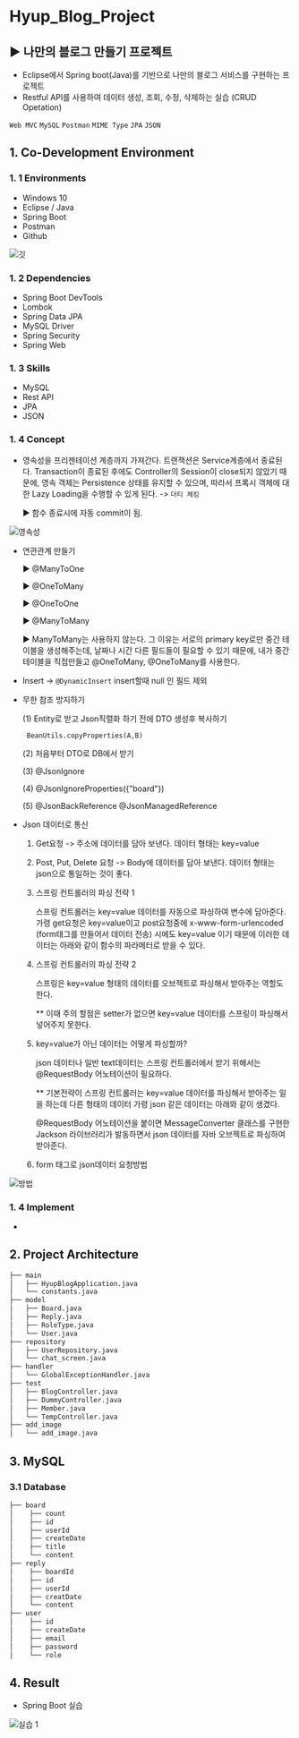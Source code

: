 # Hyup_Blog_Project
## ▶ 나만의 블로그 만들기 프로젝트
 
 - Eclipse에서 Spring boot(Java)를 기반으로 나만의 블로그 서비스를 구현하는 프로젝트
 - Restful API를 사용하여 데이터 생성, 조회, 수정, 삭제하는 실습 (CRUD Opetation)

`Web MVC` `MySQL` `Postman` `MIME Type` `JPA` `JSON`

## 1. Co-Development Environment   
### 1. 1 Environments
- Windows 10
- Eclipse / Java
- Spring Boot
- Postman
- Github

![깃](https://github.com/shyang12/Hyup_Blog/assets/85710913/b17fb607-383c-402c-8bf5-74368cc5ff94)


### 1. 2 Dependencies
- Spring Boot DevTools
- Lombok
- Spring Data JPA
- MySQL Driver
- Spring Security
- Spring Web

### 1. 3 Skills
- MySQL
- Rest API
- JPA
- JSON

### 1. 4 Concept
- 영속성을 프리젠테이션 계층까지 가져간다. 트랜잭션은 Service계층에서 종료된다. Transaction이 종료된 후에도 Controller의 Session이 close되지 않았기 때문에, 영속 객체는 Persistence 상태를 유지할 수 있으며, 따라서 프록시 객체에 대한 Lazy Loading을 수행할 수 있게 된다. -> `더티 체킹`

  ▶ 함수 종료시에 자동 commit이 됨.

![영속성](https://github.com/shyang12/Hyup_Blog/assets/85710913/b999af1f-d088-480a-b088-a5ef613bd1f3)

- 연관관계 만들기

  ▶ @ManyToOne
  
  ▶ @OneToMany
  
  ▶ @OneToOne
  
  ▶ @ManyToMany
  
  ▶ ManyToMany는 사용하지 않는다. 그 이유는 서로의 primary key로만 중간 테이블을 생성해주는데, 날짜나 시간 다른 필드들이 필요할 수 있기 때문에, 내가 중간 테이블을 직접만들고
     @OneToMany, @OneToMany를 사용한다.

- Insert -> `@DynamicInsert` insert할때 null 인 필드 제외
- 무한 참조 방지하기
  
  (1) Entity로 받고 Json직렬화 하기 전에 DTO 생성후 복사하기
  
       BeanUtils.copyProperties(A,B)
  
  (2) 처음부터 DTO로 DB에서 받기
  
  (3) @JsonIgnore
  
  (4) @JsonIgnoreProperties({"board"})
  
  (5) @JsonBackReference @JsonManagedReference

- Json 데이터로 통신
  
  1. Get요청 -> 주소에 데이터를 담아 보낸다. 데이터 형태는 key=value
  2. Post, Put, Delete 요청 -> Body에 데이터를 담아 보낸다. 데이터 형태는 json으로 통일하는 것이 좋다.
  3. 스프링 컨트롤러의 파싱 전략 1
 
     스프링 컨트롤러는 key=value 데이터를 자동으로 파싱하여 변수에 담아준다.
     가령 get요청은 key=value이고 post요청중에 x-www-form-urlencoded
     (form태그를 만들어서 데이터 전송) 시에도 key=value 이기 때문에 이러한
     데이터는 아래와 같이 함수의 파라메터로 받을 수 있다.
     
  4. 스프링 컨트롤러의 파싱 전략 2
 
     스프링은 key=value 형태의 데이터를 오브젝트로 파싱해서 받아주는 역할도 한다.
     
     ** 이때 주의 할점은 setter가 없으면 key=value 데이터를 스프링이 파싱해서 넣어주지 못한다.

  6. key=value가 아닌 데이터는 어떻게 파싱할까?
 
     json 데이터나 일반 text데이터는 스프링 컨트롤러에서 받기 위해서는 @RequestBody 어노테이션이 필요하다.
     
     ** 기본전략이 스프링 컨트롤러는 key=value 데이터를 파싱해서 받아주는 일을 하는데 다른 형태의 데이터
        가령 json 같은 데이터는 아래와 같이 생겼다.

     @RequestBody 어노테이션을 붙이면 MessageConverter 클래스를 구현한 Jackson 라이브러리가 발동하면서
     json 데이터를 자바 오브젝트로 파싱하여 받아준다.

  8. form 태그로 json데이터 요청방법
 
![방법](https://github.com/shyang12/Hyup_Blog/assets/85710913/226250bb-0adc-4dcb-951c-e50e4287b153)
     

### 1. 4 Implement
-

## 2. Project Architecture   
```bash
├── main
│   ├── HyupBlogApplication.java
│   └── constants.java
├── model
│   ├── Board.java
│   ├── Reply.java
│   ├── RoleType.java
│   └── User.java
├── repository
│   ├── UserRepository.java
│   └── chat_screen.java
├── handler
│   └── GlobalExceptionHandler.java
├── test
│   ├── BlogController.java
│   ├── DummyController.java
│   ├── Member.java
│   └── TempController.java
├── add_image
│   └── add_image.java
```

## 3. MySQL   
### 3.1 Database
```bash
├── board
│    ├── count
│    ├── id
│    ├── userId
│    ├── createDate
│    ├── title
│    └── content
├── reply
│    ├── boardId
│    ├── id
│    ├── userId
│    ├── creatDate
│    └── content
├── user
│    ├── id
│    ├── createDate
│    ├── email
│    ├── password
│    └── role
```

## 4. Result   
- Spring Boot 실습
  
![실습 1](https://github.com/shyang12/Book_FInd/assets/85710913/a4b41924-ad12-4c5e-b7d6-164023def682)
